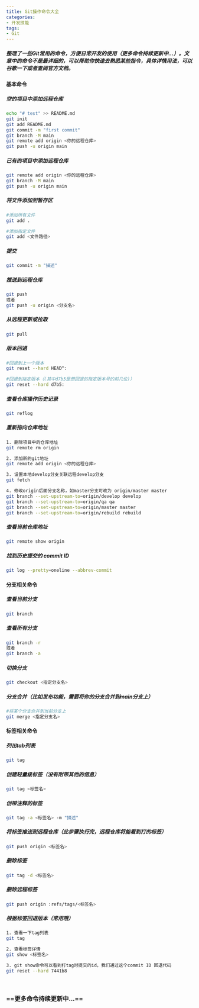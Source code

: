 ```yaml
---
title: Git操作命令大全
categories: 
- 开发技能
tags: 
- Git
---
```


##### 整理了一些Git常用的命令，方便日常开发的使用（更多命令持续更新中...）。文章中的命令不是最详细的，可以帮助你快速去熟悉某些指令，具体详情用法，可以谷歌一下或者查阅官方文档。
<!--more-->

#### 基本命令

##### 空的项目中添加远程仓库

``` bash
echo "# test" >> README.md
git init
git add README.md
git commit -m "first commit"
git branch -M main
git remote add origin <你的远程仓库>
git push -u origin main
```

##### 已有的项目中添加远程仓库

``` bash
git remote add origin <你的远程仓库>
git branch -M main
git push -u origin main
```

##### 将文件添加到暂存区

``` bash
#添加所有文件
git add .

#添加指定文件
git add <文件路径>
```

##### 提交

``` bash
git commit -m "描述"
```

##### 推送到远程仓库

``` bash
git push
或者
git push -u origin <分支名>
```

##### 从远程更新或拉取

``` bash
git pull
```

##### 版本回退

``` bash
#回退到上一个版本
git reset --hard HEAD^:

#回退到指定版本（(其中d7b5是想回退的指定版本号的前几位)）
git reset --hard d7b5:
```

##### 查看仓库操作历史记录

``` bash
git reflog
```

##### 重新指向仓库地址

``` bash
1. 删除项目中的仓库地址
git remote rm origin

2. 添加新的git地址
git remote add origin <你的远程仓库>

3. 设置本地develop分支关联远程develop分支
git fetch

4. 修改origin后面分支名称，如master分支可改为 origin/master master
git branch --set-upstream-to=origin/develop develop
git branch --set-upstream-to=origin/qa qa
git branch --set-upstream-to=origin/master master
git branch --set-upstream-to=origin/rebuild rebuild
```

##### 查看当前仓库地址

``` bash
git remote show origin
```

##### 找到历史提交的 commit ID

``` bash
git log --pretty=oneline --abbrev-commit
```

#### 分支相关命令

##### 查看当前分支

``` bash
git branch
```

##### 查看所有分支

``` bash
git branch -r
或者
git branch -a
```

##### 切换分支

``` bash
git checkout <指定分支名>
```

##### 分支合并（比如发布功能，需要将你的分支合并到main分支上）

``` bash
#将某个分支合并到当前分支上
git merge <指定分支名>
```

#### 标签相关命令

##### 列出tab列表

``` bash
git tag
```

##### 创建轻量级标签（没有附带其他的信息）

``` bash
git tag <标签名>
```

##### 创带注释的标签

``` bash
git tag -a <标签名> -m "描述"
```

##### 将标签推送到远程仓库（此步骤执行完，远程仓库将能看到打的标签）

``` bash
git push origin <标签名>
```

##### 删除标签

``` bash
git tag -d <标签名>
```

##### 删除远程标签

``` bash
git push origin :refs/tags/<标签名>
```

##### 根据标签回退版本（常用哦）

``` bash
1. 查看一下tag列表
git tag

2. 查看标签详情
git show <标签名>

3. git show命令可以看到打tag时提交的id，我们通过这个commit ID 回退代码
git reset --hard 7441b8
```

<br />

### ==更多命令持续更新中...==